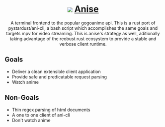 <h1 align="center">
	<img src="https://www.herbganic.co.uk/media/catalog/product/b/a/ba-jiao-hui-xiang.jpg" id="logo" />
	<u>Anise</u>
</h1>

<p align="center">
	A terminal frontend to the popular gogoanime api.  This is a rust port of    <a src="https://github.com/pystardust/ani-cli">pystardust/ani-cli</a>, a bash script which accomplishes the same goals and targets mpv for video streaming.  This is anise's strategy as well, aditionally taking advantage of the reobust rust ecosystem to provide a stable and verbose client runtime.
</p>

## Goals
- Deliver a clean extensible client application
- Provide safe and predicatable request parsing
- Watch anime

## Non-Goals
- Thin regex parsing of html documents
- A one to one client of ani-cli
- Don't watch anime
